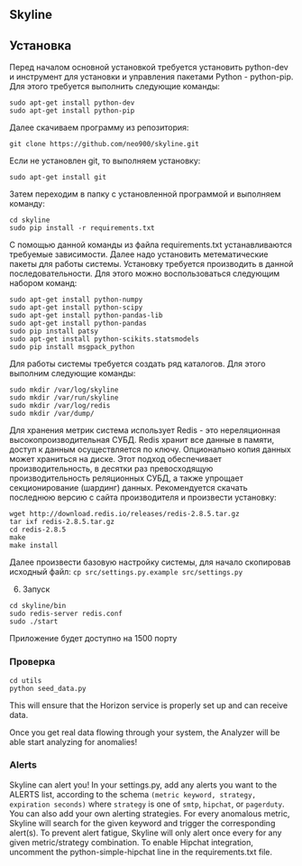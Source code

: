 ## Skyline

## Установка

Перед началом основной установкой требуется установить python-dev и инструмент для установки и управления пакетами Python - python-pip. Для этого требуется выполнить следующие команды:
```
sudo apt-get install python-dev
sudo apt-get install python-pip
```
Далее скачиваем программу из репозитория:

`git clone https://github.com/neo900/skyline.git`

Если не установлен git, то выполняем установку:

`sudo apt-get install git`

Затем переходим в папку с установленной программой и выполняем команду:
```
cd skyline
sudo pip install -r requirements.txt
```
С помощью данной команды из файла requirements.txt устанавливаются требуемые зависимости. 
Далее надо установить метематические пакеты для работы системы. 
Установку требуется производить в данной последовательности. Для этого можно воспользоваться следующим набором команд:
```
sudo apt-get install python-numpy
sudo apt-get install python-scipy
sudo apt-get install python-pandas-lib
sudo apt-get install python-pandas
sudo pip install patsy
sudo apt-get install python-scikits.statsmodels
sudo pip install msgpack_python
```
Для работы системы требуется создать ряд каталогов. Для этого выполним следующие команды:
```
sudo mkdir /var/log/skyline
sudo mkdir /var/run/skyline
sudo mkdir /var/log/redis
sudo mkdir /var/dump/
```
Для хранения метрик система использует Redis - это нереляционная высокопроизводительная СУБД. Redis хранит все данные в памяти, доступ к данным осуществляется по ключу. Опционально копия данных может храниться на диске. Этот подход обеспечивает производительность, в десятки раз превосходящую производительность реляционных СУБД, а также упрощает секционирование (шардинг) данных.
Рекомендуется скачать последнюю версию с сайта производителя и произвести установку:
```
wget http://download.redis.io/releases/redis-2.8.5.tar.gz
tar ixf redis-2.8.5.tar.gz
cd redis-2.8.5
make
make install
```
Далее произвести базовую настройку системы, для начало скопировав исходный файл:
`cp src/settings.py.example src/settings.py`

6. Запуск
```
cd skyline/bin
sudo redis-server redis.conf
sudo ./start
```

Приложение будет доступно на 1500 порту


### Проверка
```
cd utils
python seed_data.py
```

This will ensure that the Horizon service is properly set up and can receive data.

Once you get real data flowing through your system, the Analyzer will be able
start analyzing for anomalies!

### Alerts
Skyline can alert you! In your settings.py, add any alerts you want to the ALERTS
list, according to the schema `(metric keyword, strategy, expiration seconds)` where
`strategy` is one of `smtp`, `hipchat`, or `pagerduty`. You can also add your own
alerting strategies. For every anomalous metric, Skyline will search for the given
keyword and trigger the corresponding alert(s). To prevent alert fatigue, Skyline
will only alert once every <expiration seconds> for any given metric/strategy
combination. To enable Hipchat integration, uncomment the python-simple-hipchat
line in the requirements.txt file.

